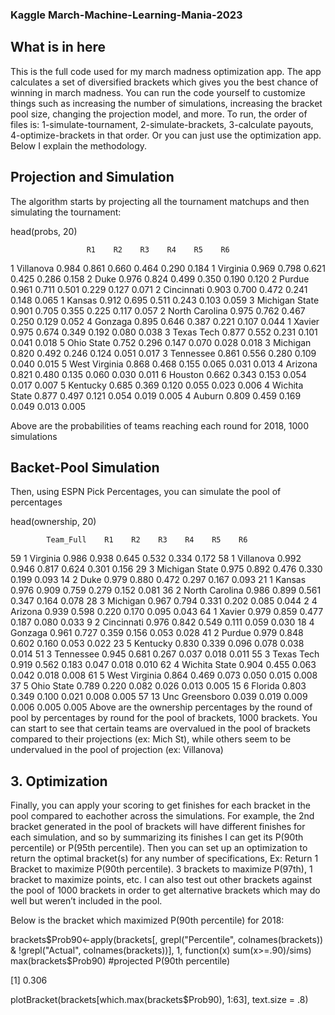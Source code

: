 ### Kaggle March-Machine-Learning-Mania-2023
## What is in here
This is the full code used for my march madness optimization app. The app calculates a set of diversified brackets which gives you the best chance of winning in march madness. You can run the code yourself to customize things such as increasing the number of simulations, increasing the bracket pool size, changing the projection model, and more. To run, the order of files is: 1-simulate-tournament, 2-simulate-brackets, 3-calculate payouts, 4-optimize-brackets in that order. Or you can just use the optimization app. Below I explain the methodology.

## Projection and Simulation 
The algorithm starts by projecting all the tournament matchups and then simulating the tournament:

head(probs, 20)

                     R1    R2    R3    R4    R5    R6
1 Villanova      0.984 0.861 0.660 0.464 0.290 0.184
1 Virginia       0.969 0.798 0.621 0.425 0.286 0.158
2 Duke           0.976 0.824 0.499 0.350 0.190 0.120
2 Purdue         0.961 0.711 0.501 0.229 0.127 0.071
2 Cincinnati     0.903 0.700 0.472 0.241 0.148 0.065
1 Kansas         0.912 0.695 0.511 0.243 0.103 0.059
3 Michigan State 0.901 0.705 0.355 0.225 0.117 0.057
2 North Carolina 0.975 0.762 0.467 0.250 0.129 0.052
4 Gonzaga        0.895 0.646 0.387 0.221 0.107 0.044
1 Xavier         0.975 0.674 0.349 0.192 0.080 0.038
3 Texas Tech     0.877 0.552 0.231 0.101 0.041 0.018
5 Ohio State     0.752 0.296 0.147 0.070 0.028 0.018
3 Michigan       0.820 0.492 0.246 0.124 0.051 0.017
3 Tennessee      0.861 0.556 0.280 0.109 0.040 0.015
5 West Virginia  0.868 0.468 0.155 0.065 0.031 0.013
4 Arizona        0.821 0.480 0.135 0.060 0.030 0.011
6 Houston        0.662 0.343 0.153 0.054 0.017 0.007
5 Kentucky       0.685 0.369 0.120 0.055 0.023 0.006
4 Wichita State  0.877 0.497 0.121 0.054 0.019 0.005
4 Auburn         0.809 0.459 0.169 0.049 0.013 0.005

Above are the probabilities of teams reaching each round for 2018, 1000 simulations

## Backet-Pool Simulation 

Then, using ESPN Pick Percentages, you can simulate the pool of percentages

head(ownership, 20)

            Team_Full    R1    R2    R3    R4    R5    R6
59        1 Virginia 0.986 0.938 0.645 0.532 0.334 0.172
58       1 Villanova 0.992 0.946 0.817 0.624 0.301 0.156
29  3 Michigan State 0.975 0.892 0.476 0.330 0.199 0.093
14            2 Duke 0.979 0.880 0.472 0.297 0.167 0.093
21          1 Kansas 0.976 0.909 0.759 0.279 0.152 0.081
36  2 North Carolina 0.986 0.899 0.561 0.347 0.164 0.078
28        3 Michigan 0.967 0.794 0.331 0.202 0.085 0.044
2          4 Arizona 0.939 0.598 0.220 0.170 0.095 0.043
64          1 Xavier 0.979 0.859 0.477 0.187 0.080 0.033
9       2 Cincinnati 0.976 0.842 0.549 0.111 0.059 0.030
18         4 Gonzaga 0.961 0.727 0.359 0.156 0.053 0.028
41          2 Purdue 0.979 0.848 0.602 0.160 0.053 0.022
23        5 Kentucky 0.830 0.339 0.096 0.078 0.038 0.014
51       3 Tennessee 0.945 0.681 0.267 0.037 0.018 0.011
55      3 Texas Tech 0.919 0.562 0.183 0.047 0.018 0.010
62   4 Wichita State 0.904 0.455 0.063 0.042 0.018 0.008
61   5 West Virginia 0.864 0.469 0.073 0.050 0.015 0.008
37      5 Ohio State 0.789 0.220 0.082 0.026 0.013 0.005
15         6 Florida 0.803 0.349 0.100 0.021 0.008 0.005
57 13 Unc Greensboro 0.039 0.019 0.009 0.006 0.005 0.005
Above are the ownership percentages by the round of pool by percentages by round for the pool of brackets, 1000 brackets. You can start to see that certain teams are overvalued in the pool of brackets compared to their projections (ex: Mich St), while others seem to be undervalued in the pool of projection (ex: Villanova)

## 3. Optimization
Finally, you can apply your scoring to get finishes for each bracket in the pool compared to eachother across the simulations. For example, the 2nd bracket generated in the pool of brackets will have different finishes for each simulation, and so by summarizing its finishes I can get its P(90th percentile) or P(95th percentile). Then you can set up an optimization to return the optimal bracket(s) for any number of specifications, Ex: Return 1 Bracket to maximize P(90th percentile). 3 brackets to maximize P(97th), 1 bracket to maximize points, etc. I can also test out other brackets against the pool of 1000 brackets in order to get alternative brackets which may do well but weren’t included in the pool.

Below is the bracket which maximized P(90th percentile) for 2018:

brackets$Prob90<-apply(brackets[, grepl("Percentile", colnames(brackets)) & !grepl("Actual", colnames(brackets))], 1, function(x) sum(x>=.90)/sims)
max(brackets$Prob90) #projected P(90th percentile)

[1] 0.306

plotBracket(brackets[which.max(brackets$Prob90), 1:63], text.size = .8)








